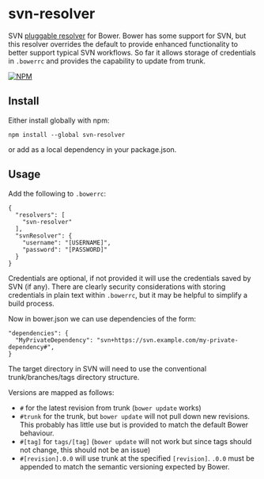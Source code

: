 # svn-resolver
SVN [pluggable resolver](http://bower.io/docs/pluggable-resolvers/) for Bower. Bower has some support for SVN, but this resolver overrides the default to provide enhanced functionality to better support typical SVN workflows. So far it allows storage of credentials in `.bowerrc` and provides the capability to update from trunk.

[![NPM](https://nodei.co/npm/svn-resolver.png?downloads=true&downloadRank=true&stars=true)](https://nodei.co/npm/svn-resolver/)

## Install

Either install globally with npm:

    npm install --global svn-resolver

or add as a local dependency in your package.json.


## Usage

Add the following to `.bowerrc`:

    {
      "resolvers": [
        "svn-resolver"
      ],
      "svnResolver": {
        "username": "[USERNAME]",
        "password": "[PASSWORD]"
      }
    }

Credentials are optional, if not provided it will use the credentials saved by SVN (if any). There are clearly security considerations with storing credentials in plain text within `.bowerrc`, but it may be helpful to simplify a build process.

Now in bower.json we can use dependencies of the form:

    "dependencies": {
      "MyPrivateDependency": "svn+https://svn.example.com/my-private-dependency#",
    }

The target directory in SVN will need to use the conventional trunk/branches/tags directory structure.

Versions are mapped as follows:

 - `#` for the latest revision from trunk (`bower update` works)
 - `#trunk` for the trunk, but `bower update` will not pull down new revisions. This probably has little use but is provided to match the default Bower behaviour.
 - `#[tag]` for `tags/[tag]` (`bower update` will not work but since tags should not change, this should not be an issue)
 - `#[revision].0.0` will use trunk at the specified `[revision]`. `.0.0` must be appended to match the semantic versioning expected by Bower. 